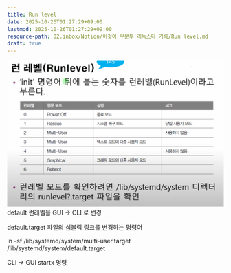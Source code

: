 ```yaml
---
title: Run level
date: 2025-10-26T01:27:29+09:00
lastmod: 2025-10-26T01:27:29+09:00
resource-path: 02.inbox/Notion/이것이 우분투 리눅스다 기록/Run level.md
draft: true
---
```

![](../../../08.media/20231231210201-1.png)
default 런레벨을 GUI → CLI 로 변경

default.target 파일의 심볼릭 링크를 변경하는 명령어  
  
ln -sf /lib/systemd/system/multi-user.target /lib/systemd/system/default.target  

  

CLI → GUI startx 명령